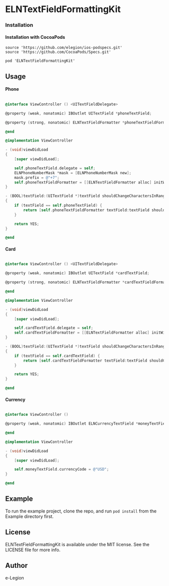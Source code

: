 # ELNTextFieldFormattingKit

### Installation

#### Installation with CocoaPods

```
source 'https://github.com/elegion/ios-podspecs.git'
source 'https://github.com/CocoaPods/Specs.git'

pod 'ELNTextFieldFormattingKit'
```

## Usage

#### Phone

```objectivec

@interface ViewController () <UITextFieldDelegate>

@property (weak, nonatomic) IBOutlet UITextField *phoneTextField;

@property (strong, nonatomic) ELNTextFieldFormatter *phoneTextFieldFormatter;

@end

@implementation ViewController

- (void)viewDidLoad
{
    [super viewDidLoad];

    self.phoneTextField.delegate = self;
    ELNPhoneNumberMask *mask = [ELNPhoneNumberMask new];
    mask.prefix = @"+7";
    self.phoneTextFieldFormatter = [[ELNTextFieldFormatter alloc] initWithTextField:self.phoneTextField mask:mask];
}

- (BOOL)textField:(UITextField *)textField shouldChangeCharactersInRange:(NSRange)range replacementString:(NSString *)string
{
    if (textField == self.phoneTextField) {
        return [self.phoneTextFieldFormatter textField:textField shouldChangeCharactersInRange:range replacementString:string];
    }

    return YES;
}

@end

```

#### Card

```objectivec

@interface ViewController () <UITextFieldDelegate>

@property (weak, nonatomic) IBOutlet UITextField *cardTextField;

@property (strong, nonatomic) ELNTextFieldFormatter *cardTextFieldFormatter;

@end

@implementation ViewController

- (void)viewDidLoad
{
    [super viewDidLoad];

    self.cardTextField.delegate = self;
    self.cardTextFieldFormatter = [[ELNTextFieldFormatter alloc] initWithTextField:self.cardTextField mask:[ELNCardNumberMask new]];
}

- (BOOL)textField:(UITextField *)textField shouldChangeCharactersInRange:(NSRange)range replacementString:(NSString *)string
{
    if (textField == self.cardTextField) {
        return [self.cardTextFieldFormatter textField:textField shouldChangeCharactersInRange:range replacementString:string];
    }

    return YES;
}

@end

```

#### Currency

```objectivec

@interface ViewController ()

@property (weak, nonatomic) IBOutlet ELNCurrencyTextField *moneyTextField;

@end

@implementation ViewController

- (void)viewDidLoad
{
    [super viewDidLoad];

    self.moneyTextField.currencyCode = @"USD";
}

@end

```

## Example

To run the example project, clone the repo, and run `pod install` from the Example directory first.

## License

ELNTextFieldFormattingKit is available under the MIT license. See the LICENSE file for more info.

## Author

e-Legion
